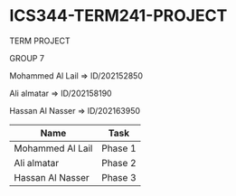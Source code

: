 # ICS344-TERM241-PROJECT



 TERM PROJECT
 
 GROUP 7

Mohammed Al Lail     =>      ID/202152850 

Ali almatar          =>      ID/202158190 

Hassan Al Nasser     =>      ID/202163950


<table>
  <thead>
    <tr>
      <th>Name</th>
      <th>Task</th>
    </tr>
  </thead>
  <tbody>
    <tr>
      <td>Mohammed Al Lail</td>
      <td>Phase 1</td>
    </tr>
    <tr>
      <td>Ali almatar</td>
      <td>Phase 2</td>
    </tr>
    <tr>
      <td>Hassan Al Nasser</td>
      <td>Phase 3</td>
    </tr>
  </tbody>
</table>
